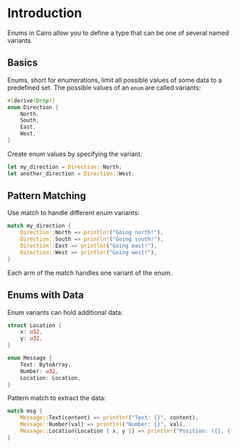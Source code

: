 # Introduction

Enums in Cairo allow you to define a type that can be one of several named variants.

## Basics

Enums, short for enumerations, limit all possible values of some data to a predefined set.
The possible values of an `enum` are called variants:

```rust
#[derive(Drop)]
enum Direction {
    North,
    South,
    East,
    West,
}
```

Create enum values by specifying the variant:

```rust
let my_direction = Direction::North;
let another_direction = Direction::West;
```

## Pattern Matching

Use match to handle different enum variants:

```rust
match my_direction {
    Direction::North => println!("Going north!"),
    Direction::South => println!("Going south!"),
    Direction::East => println!("Going east!"),
    Direction::West => println!("Going west!"),
}
```

Each arm of the match handles one variant of the enum.

## Enums with Data

Enum variants can hold additional data:

```rust
struct Location {
    x: u32,
    y: u32,
}

enum Message {
    Text: ByteArray,
    Number: u32,
    Location: Location,
}
```

Pattern match to extract the data:

```rust
match msg {
    Message::Text(content) => println!("Text: {}", content),
    Message::Number(val) => println!("Number: {}", val),
    Message::Location(Location { x, y }) => println!("Position: ({}, {})", x, y),
}
```

